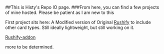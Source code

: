##This is Histy's Repo IO page. 
###From here, you can find a few projects of mine hosted. Please be patient as I am new to this

First project sits here: A Modified version of Original [Rushify](https://maikim92.github.io/rushify/) to include other card types. Still ideally lightweight, but still working on it.

[Rushify-addon](https://oraclehisty.github.io/rushify-addon/index.html)

more to be determined.
